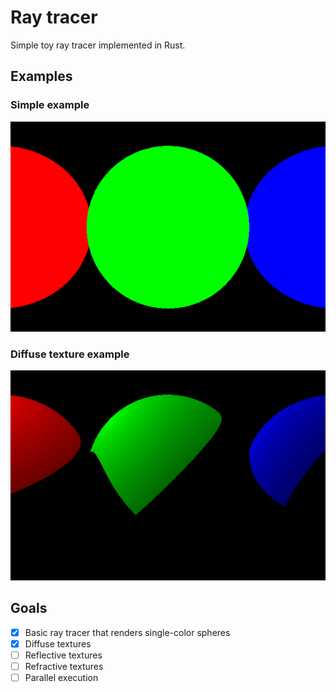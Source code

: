 # Ray tracer

Simple toy ray tracer implemented in Rust.

## Examples

### Simple example

![simple](/examples-output/simple.png "Simple example")

### Diffuse texture example

![diffuse](/examples-output/diffuse.png "Diffuse texture example")

## Goals

- [x] Basic ray tracer that renders single-color spheres
- [x] Diffuse textures
- [ ] Reflective textures
- [ ] Refractive textures
- [ ] Parallel execution
